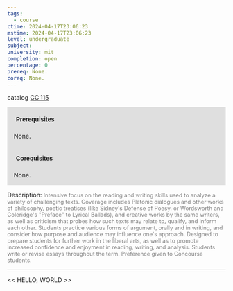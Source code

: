 ```yaml
---
tags:
  - course
ctime: 2024-04-17T23:06:23
mstime: 2024-04-17T23:06:23
level: undergraduate
subject: 
university: mit
completion: open
percentage: 0
prereq: None.
coreq: None.
---
```


catalog [CC.115](http://student.mit.edu/catalog/mCCa.html#CC.115)

<span style="display: block; padding: 15px; background-color: rgb(100, 100, 100, 0.2);"><font id="m_prereq153_0" style="display: block; font-family: Arial, sans-serif; font-weight: bold; padding: 5px">Prerequisites</font><br><span id="prereq153_0">None.</span></span>
<span style="display: block; padding: 15px; background-color: rgb(100, 100, 100, 0.2);"><font id="m_coreq153_0" style="display: block; font-family: Arial, sans-serif; font-weight: bold; padding: 5px">Corequisites</font><br><span id="coreq153_0">None.</span></span>

<font style="">Description:</font>
<font style="color: grey; font-size: 0.8rem;">Intensive focus on the reading and writing skills used to analyze a variety of challenging texts. Coverage includes Platonic dialogues and other works of philosophy, poetic treatises (like Sidney's Defense of Poesy, or Wordsworth and Coleridge's "Preface" to Lyrical Ballads), and creative works by the same writers, as well as criticism that probes how such texts may relate to, qualify, and inform each other. Students practice various forms of argument, orally and in writing, and consider how purpose and audience may influence one's approach. Designed to prepare students for further work in the liberal arts, as well as to promote increased confidence and enjoyment in reading, writing, and analysis. Students write or revise essays throughout the term. Preference given to Concourse students.</font>



---

<< HELLO, WORLD >>
